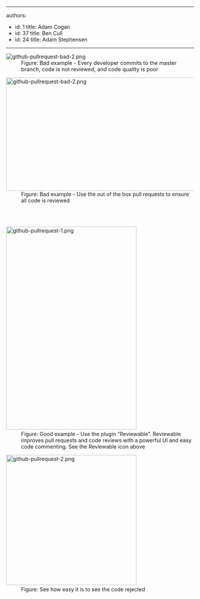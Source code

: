

---
authors:
  - id: 1
    title: Adam Cogan
  - id: 37
    title: Ben Cull
  - id: 24
    title: Adam Stephensen
---




<span class='intro'> <dl class="badImage"><dt><img src="/PublishingImages/github-pullrequest-bad-2.png" alt="github-pullrequest-bad-2.png" /><br></dt><dd>Figure&#58;&#160;<span style="background-color&#58;transparent;font-size&#58;0.9rem;">Bad example - Every developer commits to the master branch, code is not reviewed, and code quality is poor</span></dd></dl><dl class="badImage"><dt><img src="/PublishingImages/github-pullrequest-bad.png" alt="github-pullrequest-bad-2.png" style="width&#58;585px;height&#58;305px;" /><br></dt><dd>Figure&#58; Bad example - Use the out of the box pull requests to ensure all code is reviewed</dd></dl> <br> </span>

<dl class="goodImage">​
   <dt>​​<img src="/PublishingImages/github-pullrequest-1.png" alt="github-pullrequest-1.png" style="width&#58;350px;height&#58;546px;" /><br></dt><dd>Figure&#58; Good example - Use the plugin &quot;Reviewable&quot;. Reviewable improves pull requests and code reviews with a powerful UI and easy code commenting. ​See the Reviewable icon above </dd></dl><dl class="image"><dt>​​<img src="/PublishingImages/github-pullrequest-2.png" alt="github-pullrequest-2.png" style="width&#58;350px;" /><br></dt><dd>Figure&#58; See how easy it is to see the code rejected​<br></dd></dl> ​​<br>​<br><br>



